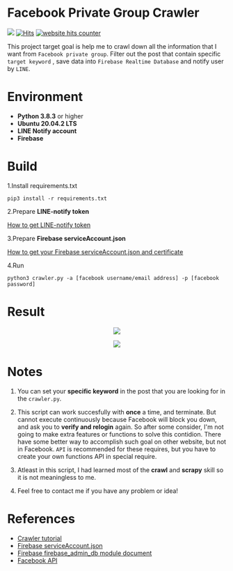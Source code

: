 # Facebook Private Group Crawler

<a href="https://hits.seeyoufarm.com"><img src="https://hits.seeyoufarm.com/api/count/incr/badge.svg?url=https%3A%2F%2Fdrive.google.com%2Fdrive%2Ffolders%2F1T-SRSi5D_dyvJ-HqAEtiHGYdiWfJ6_q8&count_bg=%2379C83D&title_bg=%23555555&icon=&icon_color=%23E7E7E7&title=hits&edge_flat=false"/></a>
<a href="https://hits.sh/drive.google.com/drive/folders/1T-SRSi5D_dyvJ-HqAEtiHGYdiWfJ6_q8/"><img alt="Hits" src="https://hits.sh/drive.google.com/drive/folders/1T-SRSi5D_dyvJ-HqAEtiHGYdiWfJ6_q8.svg?label=Click%20count"/></a>
<a href="https://www.freecounterstat.com" title="website hits counter"><img src="https://counter7.optistats.ovh/private/freecounterstat.php?c=mgdy142qy8zjkecjb5et7366kh4m5z1p" border="0" title="website hits counter" alt="website hits counter"></a>


This project target goal is help me to crawl down all the information that I want from ``Facebook private group``. Filter out the post that contain specific ``target keyword`` , save data into ``Firebase Realtime Database`` and notify user by ``LINE``.

# Environment
  - **Python 3.8.3** or higher
  - **Ubuntu 20.04.2 LTS**
  - **LINE Notify account**
  - **Firebase**

# Build

1.Install requirements.txt

```
pip3 install -r requirements.txt
```

2.Prepare **LINE-notify token**
  
  [How to get LINE-notify token](https://bustlec.github.io/note/2018/07/10/line-notify-using-python/)


3.Prepare **Firebase serviceAccount.json**

  [How to get your Firebase serviceAccount.json and certificate](https://medium.com/pyradise/10%E5%88%86%E9%90%98%E8%B3%87%E6%96%99%E5%BA%AB%E6%93%8D%E4%BD%9C-%E6%96%B0%E5%A2%9E%E8%B3%87%E6%96%99-b96db385e1e4)


4.Run

```
python3 crawler.py -a [facebook username/email address] -p [facebook password]
```

# Result

<p align="center">
  <img src='https://user-images.githubusercontent.com/44123278/126373072-137ccfdb-cd3f-4081-925a-1aa977dcfba7.png'>
</p>


<p align="center">
  <img src='https://user-images.githubusercontent.com/44123278/126373162-6f933c29-4559-4e83-9ec5-b28564698d74.jpg'>
</p>



# Notes
  1. You can set your **specific keyword** in the post that you are looking for in the ``crawler.py``.

  2. This script can work succesfully with **once** a time, and terminate. But cannot execute continuously because Facebook will block you down, and ask you to **verify and relogin** again. So after some consider, I'm not going to make extra features or functions to solve this contidion. There have some better way to accomplish such goal on other website, but not in Facebook. ``API`` is recommended for these requires, but you have to create your own functions API in special require.
  
  3. Atleast in this script, I had learned most of the **crawl** and **scrapy** skill so it is not meaningless to me.

  4. Feel free to contact me if you have any problem or idea!


# References
  - [Crawler tutorial](https://www.learncodewithmike.com/2020/06/python-line-notify.html)
  - [Firebase serviceAccount.json](https://medium.com/pyradise/10%E5%88%86%E9%90%98%E8%B3%87%E6%96%99%E5%BA%AB%E6%93%8D%E4%BD%9C-%E6%96%B0%E5%A2%9E%E8%B3%87%E6%96%99-b96db385e1e4)
  - [Firebase firebase_admin_db module document](https://firebase.google.com/docs/reference/admin/python/firebase_admin.db)
  - [Facebook API](https://developers.facebook.com/docs/groups-api/common-uses#app-installation-webhooks)
